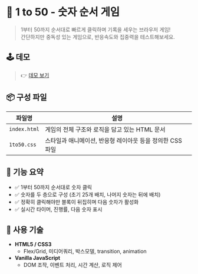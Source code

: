 # 🎯 1 to 50 - 숫자 순서 게임

> 1부터 50까지 순서대로 빠르게 클릭하며 기록을 세우는 브라우저 게임!  
> 간단하지만 중독성 있는 게임으로, 반응속도와 집중력을 테스트해보세요.

## 🕹️ 데모

> 👉 [데모 보기](http://todaykeywords.kr/1to50)

## 📦 구성 파일

| 파일명       | 설명 |
|--------------|------|
| `index.html` | 게임의 전체 구조와 로직을 담고 있는 HTML 문서 |
| `1to50.css`  | 스타일과 애니메이션, 반응형 레이아웃 등을 정의한 CSS 파일 |

## 🔧 기능 요약

- ✅ 1부터 50까지 순서대로 숫자 클릭
- ✅ 숫자를 두 층으로 구성 (초기 25개 배치, 나머지 숫자는 뒤에 배치)
- ✅ 정확히 클릭해야만 블록이 뒤집히며 다음 숫자가 활성화
- ✅ 실시간 타이머, 진행률, 다음 숫자 표시

## 🎨 사용 기술

- **HTML5 / CSS3**
  - Flex/Grid, 미디어쿼리, 박스모델, transition, animation
- **Vanilla JavaScript**
  - DOM 조작, 이벤트 처리, 시간 계산, 로직 제어
